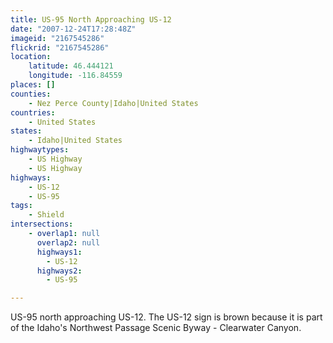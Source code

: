 ```yaml
---
title: US-95 North Approaching US-12
date: "2007-12-24T17:28:48Z"
imageid: "2167545286"
flickrid: "2167545286"
location:
    latitude: 46.444121
    longitude: -116.84559
places: []
counties:
    - Nez Perce County|Idaho|United States
countries:
    - United States
states:
    - Idaho|United States
highwaytypes:
    - US Highway
    - US Highway
highways:
    - US-12
    - US-95
tags:
    - Shield
intersections:
    - overlap1: null
      overlap2: null
      highways1:
        - US-12
      highways2:
        - US-95

---
```

US-95 north approaching US-12.  The US-12 sign is brown because it is part of the Idaho's Northwest Passage Scenic Byway - Clearwater Canyon.